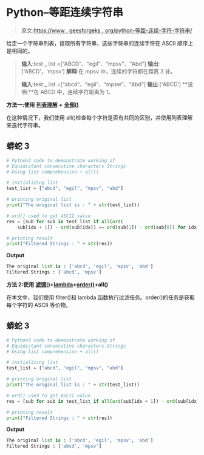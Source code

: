 # Python–等距连续字符串

> 原文:[https://www . geesforgeks . org/python-等距-连续-字符-字符串/](https://www.geeksforgeeks.org/python-equidistant-consecutive-characters-strings/)

给定一个字符串列表，提取所有字符串，这些字符串的连续字符在 ASCII 顺序上是相同的。

> **输入**:test _ list =[“ABCD”、“egil”、“mpsv”、“Abd”]
> **输出**:[‘ABCD’，‘mpsv’]
> **解释**:在 mpsv 中，连续的字符都在距离 3 处。
> 
> **输入**:test _ list =[“abcd”、“egil”、“mpsw”、“Abd”]
> **输出**:[‘ABCD’]
> **说明:**在 ABCD 中，连续字符距离为 1。

**方法一:使用** [**列表理解**](https://www.geeksforgeeks.org/python-list-comprehension-and-slicing/) **+** [**全部()**](https://www.geeksforgeeks.org/any-all-in-python/)

在这种情况下，我们使用 all()检查每个字符是否有共同的区别，并使用列表理解来迭代字符串。

## 蟒蛇 3

```py
# Python3 code to demonstrate working of
# Equidistant consecutive characters Strings
# Using list comprehension + all()

# initializing list
test_list = ["abcd", "egil", "mpsv", "abd"]

# printing original list
print("The original list is : " + str(test_list))

# ord() used to get ASCII value
res = [sub for sub in test_list if all(ord(
    sub[idx + 1]) - ord(sub[idx]) == ord(sub[1]) - ord(sub[0]) for idx in range(0, len(sub) - 1))]

# printing result
print("Filtered Strings : " + str(res))
```

**Output**

```py
The original list is : ['abcd', 'egil', 'mpsv', 'abd']
Filtered Strings : ['abcd', 'mpsv']

```

**方法 2:使用** [**滤镜()**](https://www.geeksforgeeks.org/filter-in-python/)**+**[**lambda**](https://www.geeksforgeeks.org/python-lambda/)**+**[**order()**](https://www.geeksforgeeks.org/ord-function-python/)**+all()**

在本文中，我们使用 filter()和 lambda 函数执行过滤任务。order()的任务是获取每个字符的 ASCII 等价物。

## 蟒蛇 3

```py
# Python3 code to demonstrate working of 
# Equidistant consecutive characters Strings
# Using list comprehension + all()

# initializing list
test_list = ["abcd", "egil", "mpsv", "abd"]

# printing original list
print("The original list is : " + str(test_list))

# ord() used to get ASCII value 
res = [sub for sub in test_list if all(ord(sub[idx + 1]) - ord(sub[idx]) == ord(sub[1]) - ord(sub[0]) for idx in range(0, len(sub) -1 ))]

# printing result 
print("Filtered Strings : " + str(res))
```

**Output**

```py
The original list is : ['abcd', 'egil', 'mpsv', 'abd']
Filtered Strings : ['abcd', 'mpsv']

```